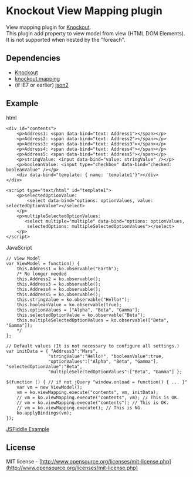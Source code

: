 Knockout View Mapping plugin
=============

View mapping plugin for [Knockout](http://knockoutjs.com/).   
This plugin add property to view model from view (HTML DOM Elements).   
It is not supported when nested by the "foreach".   

## Dependencies

 * [Knockout](http://knockoutjs.com/)   
 * [knockout.mapping](http://knockoutjs.com/documentation/plugins-mapping.html)   
 * (if IE7 or earlier)  [json2](https://github.com/douglascrockford/JSON-js/)    

## Example

html

	<div id="contents">
	    <p>Address1: <span data-bind="text: Address1"></span></p>
	    <p>Address2: <span data-bind="text: Address2"></span></p>
	    <p>Address3: <span data-bind="text: Address3"></span></p>
	    <p>Address4: <span data-bind="text: Address4"></span></p>
	    <p>Address5: <span data-bind="text: Address5"></span></p>
	    <p>stringValue: <input data-bind="value: stringValue" /></p>
	    <p>booleanValue: <input type="checkbox" data-bind="checked: booleanValue" /></p>
	    <div data-bind="template: { name: 'template1'}"></div>
	</div>

	<script type="text/html" id="template1">
	    <p>selectedOptionValue: 
	        <select data-bind="options: optionValues, value: selectedOptionValue"></select>
	    </p>
	    <p>multipleSelectedOptionValues: 
	       <select multiple="multiple" data-bind="options: optionValues, 
	        selectedOptions: multipleSelectedOptionValues"></select>
	    </p>
	</script>

JavaScript

	// View Model
	var ViewModel = function() {
	    this.Address1 = ko.observable("Earth");
	    /* No longer needed
	    this.Address2 = ko.observable();
	    this.Address3 = ko.observable();
	    this.Address4 = ko.observable();
	    this.Address5 = ko.observable();
	    this.stringValue = ko.observable("Hello!");
	    this.booleanValue = ko.observable(true);
	    this.optionValues = ["Alpha", "Beta", "Gamma"];
	    this.selectedOptionValue = ko.observable("Beta");
	    this.multipleSelectedOptionValues = ko.observable(["Beta", "Gamma"]);
	    */
	};

	// Default values (It is not necessary to configure all settings.)
	var initData = { "Address3":"Mars", 
	                "stringValue":"Hello!", "booleanValue":true,
	                "optionValues":["Alpha", "Beta", "Gamma"], "selectedOptionValue":"Beta",
	                "multipleSelectedOptionValues":["Beta", "Gamma"] };

	$(function () { // if not jQuery "window.onload = function() { ... }"
	    var vm = new ViewModel();
	    vm = ko.viewMapping.execute("contents", vm, initData);
	    // vm = ko.viewMapping.execute("contents", vm); // This is OK.
	    // vm = ko.viewMapping.execute("contents"); // This is OK.
	    // vm = ko.viewMapping.execute(); // This is NG.
	    ko.applyBindings(vm);
	});

[JSFiddle Example](http://jsfiddle.net/Huhvk/4/)

## License

MIT license - [http://www.opensource.org/licenses/mit-license.php](http://www.opensource.org/licenses/mit-license.php)